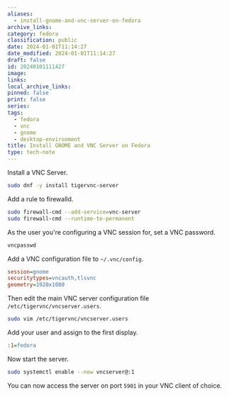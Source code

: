 ```yaml
---
aliases:
  - install-gnome-and-vnc-server-on-fedora
archive_links: 
category: fedora
classification: public
date: 2024-01-01T11:14:27
date_modified: 2024-01-01T11:14:27
draft: false
id: 20240101111427
image: 
links: 
local_archive_links: 
pinned: false
print: false
series: 
tags:
  - fedora
  - vnc
  - gnome
  - desktop-environment
title: Install GNOME and VNC Server on Fedora
type: tech-note
---
```


Install a VNC Server.

```sh
sudo dnf -y install tigervnc-server 
```

Add a rule to firewalld.

```sh
sudo firewall-cmd --add-service=vnc-server
sudo firewall-cmd --runtime-to-permanent 
```

As the user you're configuring a VNC session for, set a VNC password.

```sh
vncpasswd
```

Add a VNC configuration file to `~/.vnc/config`.

```ini
session=gnome
securitytypes=vncauth,tlsvnc
geometry=1920x1080
```

Then edit the main VNC server configuration file `/etc/tigervnc/vncserver.users`.

```sh
sudo vim /etc/tigervnc/vncserver.users 
```

Add your user and assign to the first display.

```ini
:1=fedora
```

Now start the server.

```sh
sudo systemctl enable --now vncserver@:1
```

You can now access the server on port `5901` in your VNC client of choice.
